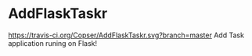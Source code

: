 # AddFlaskTaskr
https://travis-ci.org/Copser/AddFlaskTaskr.svg?branch=master
Add Task application runing on Flask!
